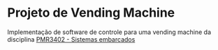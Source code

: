 # Projeto de Vending Machine

Implementação de software de controle para uma vending machine da disciplina [PMR3402 - Sistemas embarcados](https://uspdigital.usp.br/jupiterweb/obterDisciplina?sgldis=PMR3402&codcur=3112&codhab=3000)
